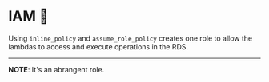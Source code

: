 # IAM :green_book:

Using `inline_policy` and `assume_role_policy` creates one role to allow the lambdas to access and execute operations in the RDS.

---
**NOTE**:
It's an abrangent role.

